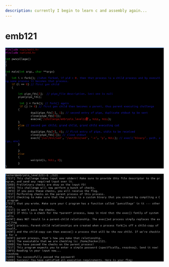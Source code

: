 ```yaml
---
description: currently I begin to learn c and assembly again...
---
```


# emb121

![With this general solution](<../.gitbook/assets/image (218).png>)

![I get the flag.](<../.gitbook/assets/image (109).png>)
